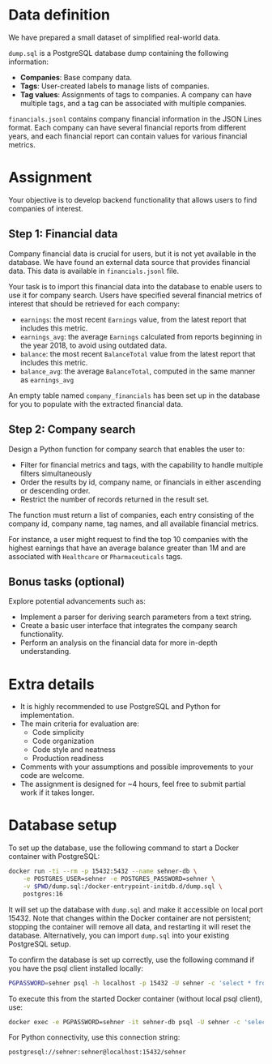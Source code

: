 # Data definition
We have prepared a small dataset of simplified real-world data.

`dump.sql` is a PostgreSQL database dump containing the following information:
- **Companies**: Base company data.
- **Tags**: User-created labels to manage lists of companies.
- **Tag values**: Assignments of tags to companies. A company can have multiple tags, and a tag can be associated with multiple companies.

`financials.jsonl` contains company financial information in the JSON Lines format. 
Each company can have several financial reports from different years, and each financial report can contain values for various financial metrics.

# Assignment
Your objective is to develop backend functionality that allows users to find companies of interest.

## Step 1: Financial data
Company financial data is crucial for users, but it is not yet available in the database. We have found an external data source that provides financial data. This data is available in `financials.jsonl` file.

Your task is to import this financial data into the database to enable users to use it for company search. Users have specified several financial metrics of interest that should be retrieved for each company:
- `earnings`: the most recent `Earnings` value, from the latest report that includes this metric.
- `earnings_avg`: the average `Earnings`  calculated from reports beginning in the year 2018, to avoid using outdated data.
- `balance`: the most recent `BalanceTotal` value from the latest report that includes this metric.
- `balance_avg`: the average `BalanceTotal`, computed in the same manner as `earnings_avg`

An empty table named `company_financials` has been set up in the database for you to populate with the extracted financial data.


## Step 2: Company search
Design a Python function for company search that enables the user to:
- Filter for financial metrics and tags, with the capability to handle multiple filters simultaneously
- Order the results by id, company name, or financials in either ascending or descending order.
- Restrict the number of records returned in the result set.

The function must return a list of companies, each entry consisting of the company id, company name, tag names, and all available financial metrics.

For instance, a user might request to find the top 10 companies with the highest earnings that have an average balance greater than 1M and are associated with `Healthcare` or `Pharmaceuticals` tags.


## Bonus tasks (optional)
Explore potential advancements such as:
- Implement a parser for deriving search parameters from a text string.
- Create a basic user interface that integrates the company search functionality.
- Perform an analysis on the financial data for more in-depth understanding.


# Extra details
- It is highly recommended to use PostgreSQL and Python for implementation.
- The main criteria for evaluation are:
  - Code simplicity
  - Code organization
  - Code style and neatness
  - Production readiness
- Comments with your assumptions and possible improvements to your code are welcome.
- The assignment is designed for ~4 hours, feel free to submit partial work if it takes longer.


# Database setup
To set up the database, use the following command to start a Docker container with PostgreSQL:
```bash
docker run -ti --rm -p 15432:5432 --name sehner-db \
    -e POSTGRES_USER=sehner -e POSTGRES_PASSWORD=sehner \
    -v $PWD/dump.sql:/docker-entrypoint-initdb.d/dump.sql \
    postgres:16
```
It will set up the database with `dump.sql` and make it accessible on local port 15432.
Note that changes within the Docker container are not persistent; stopping the container will remove all data, and restarting it will reset the database.
Alternatively, you can import `dump.sql` into your existing PostgreSQL setup.

To confirm the database is set up correctly, use the following command if you have the psql client installed locally:
```bash
PGPASSWORD=sehner psql -h localhost -p 15432 -U sehner -c 'select * from companies limit 10;'
```

To execute this from the started Docker container (without local psql client), use:
```bash
docker exec -e PGPASSWORD=sehner -it sehner-db psql -U sehner -c 'select * from companies limit 10;'
```

For Python connectivity, use this connection string:
```
postgresql://sehner:sehner@localhost:15432/sehner
```
